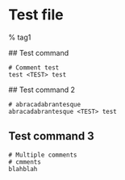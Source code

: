 # Test file

% tag1

## Test command
```
# Comment test
test <TEST> test
```

## Test command 2
```
# abracadabrantesque
abracadabrantesque <TEST> test
```

## Test command 3
```
# Multiple comments
# cmments
blahblah
```
